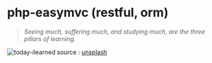 # php-easymvc (restful, orm)

> *Seeing much, suffering much, and studying much, are the three pillars of learning.*

![today-ilearned](https://images.unsplash.com/photo-1531053270060-6643c8e70e8f "today-ilearned")
source : [unsplash](https://unsplash.com)

